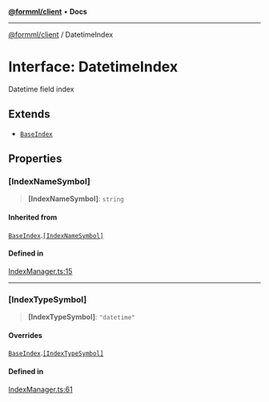 [**@formml/client**](../README.md) • **Docs**

---

[@formml/client](../globals.md) / DatetimeIndex

# Interface: DatetimeIndex

Datetime field index

## Extends

- [`BaseIndex`](BaseIndex.md)

## Properties

### \[IndexNameSymbol\]

> **\[IndexNameSymbol\]**: `string`

#### Inherited from

[`BaseIndex`](BaseIndex.md).[`[IndexNameSymbol]`](BaseIndex.md#%5Bindexnamesymbol%5D)

#### Defined in

[IndexManager.ts:15](https://github.com/formml/formml/blob/527c6e93502cf5114979de3946b0cc8cf0790b3f/packages/client/src/IndexManager.ts#L15)

---

### \[IndexTypeSymbol\]

> **\[IndexTypeSymbol\]**: `"datetime"`

#### Overrides

[`BaseIndex`](BaseIndex.md).[`[IndexTypeSymbol]`](BaseIndex.md#%5Bindextypesymbol%5D)

#### Defined in

[IndexManager.ts:61](https://github.com/formml/formml/blob/527c6e93502cf5114979de3946b0cc8cf0790b3f/packages/client/src/IndexManager.ts#L61)
